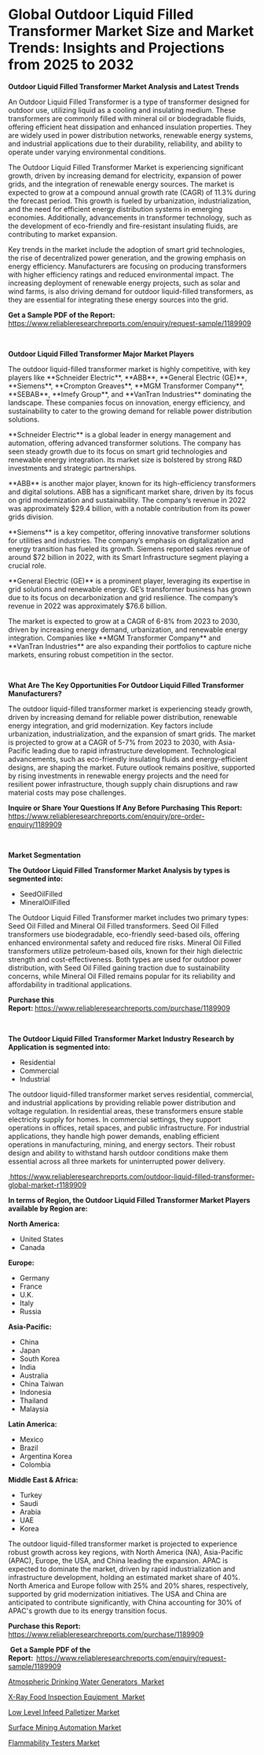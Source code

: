 <p><h1>Global Outdoor Liquid Filled Transformer Market Size and Market Trends: Insights and Projections from 2025 to 2032</h1></p><p><strong>Outdoor Liquid Filled Transformer Market Analysis and Latest Trends</strong></p>
<p><p>An Outdoor Liquid Filled Transformer is a type of transformer designed for outdoor use, utilizing liquid as a cooling and insulating medium. These transformers are commonly filled with mineral oil or biodegradable fluids, offering efficient heat dissipation and enhanced insulation properties. They are widely used in power distribution networks, renewable energy systems, and industrial applications due to their durability, reliability, and ability to operate under varying environmental conditions.</p><p>The Outdoor Liquid Filled Transformer Market is experiencing significant growth, driven by increasing demand for electricity, expansion of power grids, and the integration of renewable energy sources. The market is expected to grow at a compound annual growth rate (CAGR) of 11.3% during the forecast period. This growth is fueled by urbanization, industrialization, and the need for efficient energy distribution systems in emerging economies. Additionally, advancements in transformer technology, such as the development of eco-friendly and fire-resistant insulating fluids, are contributing to market expansion.</p><p>Key trends in the market include the adoption of smart grid technologies, the rise of decentralized power generation, and the growing emphasis on energy efficiency. Manufacturers are focusing on producing transformers with higher efficiency ratings and reduced environmental impact. The increasing deployment of renewable energy projects, such as solar and wind farms, is also driving demand for outdoor liquid-filled transformers, as they are essential for integrating these energy sources into the grid.</p></p>
<p><strong>Get a Sample PDF of the Report:&nbsp;</strong> <a href="https://www.reliableresearchreports.com/enquiry/request-sample/1189909?utm_campaign=36&utm_medium=2&utm_source=Github&utm_content=ia&utm_term=20012025&utm_id=outdoor-liquid-filled-transformer">https://www.reliableresearchreports.com/enquiry/request-sample/1189909</a></p>
<p>&nbsp;</p>
<p><strong>Outdoor Liquid Filled Transformer Major Market Players</strong></p>
<p><p>The outdoor liquid-filled transformer market is highly competitive, with key players like **Schneider Electric**, **ABB**, **General Electric (GE)**, **Siemens**, **Crompton Greaves**, **MGM Transformer Company**, **SEBAB**, **Imefy Group**, and **VanTran Industries** dominating the landscape. These companies focus on innovation, energy efficiency, and sustainability to cater to the growing demand for reliable power distribution solutions.</p><p>**Schneider Electric** is a global leader in energy management and automation, offering advanced transformer solutions. The company has seen steady growth due to its focus on smart grid technologies and renewable energy integration. Its market size is bolstered by strong R&D investments and strategic partnerships.</p><p>**ABB** is another major player, known for its high-efficiency transformers and digital solutions. ABB has a significant market share, driven by its focus on grid modernization and sustainability. The company’s revenue in 2022 was approximately $29.4 billion, with a notable contribution from its power grids division.</p><p>**Siemens** is a key competitor, offering innovative transformer solutions for utilities and industries. The company’s emphasis on digitalization and energy transition has fueled its growth. Siemens reported sales revenue of around $72 billion in 2022, with its Smart Infrastructure segment playing a crucial role.</p><p>**General Electric (GE)** is a prominent player, leveraging its expertise in grid solutions and renewable energy. GE’s transformer business has grown due to its focus on decarbonization and grid resilience. The company’s revenue in 2022 was approximately $76.6 billion.</p><p>The market is expected to grow at a CAGR of 6-8% from 2023 to 2030, driven by increasing energy demand, urbanization, and renewable energy integration. Companies like **MGM Transformer Company** and **VanTran Industries** are also expanding their portfolios to capture niche markets, ensuring robust competition in the sector.</p></p>
<p>&nbsp;</p>
<p><strong>What Are The Key Opportunities For Outdoor Liquid Filled Transformer Manufacturers?</strong></p>
<p><p>The outdoor liquid-filled transformer market is experiencing steady growth, driven by increasing demand for reliable power distribution, renewable energy integration, and grid modernization. Key factors include urbanization, industrialization, and the expansion of smart grids. The market is projected to grow at a CAGR of 5-7% from 2023 to 2030, with Asia-Pacific leading due to rapid infrastructure development. Technological advancements, such as eco-friendly insulating fluids and energy-efficient designs, are shaping the market. Future outlook remains positive, supported by rising investments in renewable energy projects and the need for resilient power infrastructure, though supply chain disruptions and raw material costs may pose challenges.</p></p>
<p><strong>Inquire or Share Your Questions If Any Before Purchasing This Report:</strong> <a href="https://www.reliableresearchreports.com/enquiry/pre-order-enquiry/1189909?utm_campaign=36&utm_medium=2&utm_source=Github&utm_content=ia&utm_term=20012025&utm_id=outdoor-liquid-filled-transformer">https://www.reliableresearchreports.com/enquiry/pre-order-enquiry/1189909</a></p>
<p>&nbsp;</p>
<p><strong>Market Segmentation</strong></p>
<p><strong>The Outdoor Liquid Filled Transformer Market Analysis by types is segmented into:</strong></p>
<p><ul><li>SeedOilFilled</li><li>MineralOilFilled</li></ul></p>
<p><p>The Outdoor Liquid Filled Transformer market includes two primary types: Seed Oil Filled and Mineral Oil Filled transformers. Seed Oil Filled transformers use biodegradable, eco-friendly seed-based oils, offering enhanced environmental safety and reduced fire risks. Mineral Oil Filled transformers utilize petroleum-based oils, known for their high dielectric strength and cost-effectiveness. Both types are used for outdoor power distribution, with Seed Oil Filled gaining traction due to sustainability concerns, while Mineral Oil Filled remains popular for its reliability and affordability in traditional applications.</p></p>
<p><strong>Purchase this Report:&nbsp;</strong><a href="https://www.reliableresearchreports.com/purchase/1189909?utm_campaign=36&utm_medium=2&utm_source=Github&utm_content=ia&utm_term=20012025&utm_id=outdoor-liquid-filled-transformer">https://www.reliableresearchreports.com/purchase/1189909</a></p>
<p>&nbsp;</p>
<p><strong>The Outdoor Liquid Filled Transformer Market Industry Research by Application is segmented into:</strong></p>
<p><ul><li>Residential</li><li>Commercial</li><li>Industrial</li></ul></p>
<p><p>The outdoor liquid-filled transformer market serves residential, commercial, and industrial applications by providing reliable power distribution and voltage regulation. In residential areas, these transformers ensure stable electricity supply for homes. In commercial settings, they support operations in offices, retail spaces, and public infrastructure. For industrial applications, they handle high power demands, enabling efficient operations in manufacturing, mining, and energy sectors. Their robust design and ability to withstand harsh outdoor conditions make them essential across all three markets for uninterrupted power delivery.</p></p>
<p><a href="https://www.reliableresearchreports.com/outdoor-liquid-filled-transformer-global-market-r1189909?utm_campaign=36&utm_medium=2&utm_source=Github&utm_content=ia&utm_term=20012025&utm_id=outdoor-liquid-filled-transformer">&nbsp;https://www.reliableresearchreports.com/outdoor-liquid-filled-transformer-global-market-r1189909</a></p>
<p><strong>In terms of Region, the Outdoor Liquid Filled Transformer Market Players available by Region are:</strong></p>
<p>
    <p> <strong> North America: </strong>
        <ul>
            <li>United States</li>
            <li>Canada</li>
        </ul>
        </p> 
    <p> <strong> Europe: </strong>
        <ul>
            <li>Germany</li>
            <li>France</li>
            <li>U.K.</li>
            <li>Italy</li>
            <li>Russia</li>
        </ul>
        </p> 
    <p> <strong> Asia-Pacific: </strong>
        <ul>
            <li>China</li>
            <li>Japan</li>
            <li>South Korea</li>
            <li>India</li>
            <li>Australia</li>
            <li>China Taiwan</li>
            <li>Indonesia</li>
            <li>Thailand</li>
            <li>Malaysia</li>
        </ul>
        </p> 
    <p> <strong> Latin America: </strong>
        <ul>
            <li>Mexico</li>
            <li>Brazil</li>
            <li>Argentina Korea</li>
            <li>Colombia</li>
        </ul>
        </p> 
    <p> <strong> Middle East & Africa: </strong>
        <ul>
            <li>Turkey</li>
            <li>Saudi</li>
            <li>Arabia</li>
            <li>UAE</li>
            <li>Korea</li>
        </ul>
    </p>
    </p>
<p><p>The outdoor liquid-filled transformer market is projected to experience robust growth across key regions, with North America (NA), Asia-Pacific (APAC), Europe, the USA, and China leading the expansion. APAC is expected to dominate the market, driven by rapid industrialization and infrastructure development, holding an estimated market share of 40%. North America and Europe follow with 25% and 20% shares, respectively, supported by grid modernization initiatives. The USA and China are anticipated to contribute significantly, with China accounting for 30% of APAC's growth due to its energy transition focus.</p></p>
<p><strong>Purchase this Report: </strong><a href="https://www.reliableresearchreports.com/purchase/1189909?utm_campaign=36&utm_medium=2&utm_source=Github&utm_content=ia&utm_term=20012025&utm_id=outdoor-liquid-filled-transformer">https://www.reliableresearchreports.com/purchase/1189909</a></p>
<p>&nbsp;<strong>Get a Sample PDF of the Report:&nbsp;&nbsp;</strong><a href="https://www.reliableresearchreports.com/enquiry/request-sample/1189909?utm_campaign=36&utm_medium=2&utm_source=Github&utm_content=ia&utm_term=20012025&utm_id=outdoor-liquid-filled-transformer">https://www.reliableresearchreports.com/enquiry/request-sample/1189909</a></p>
<p><strong></strong></p>
<p><p><a href="https://github.com/tamvrosiya/Market-Research-Report-List-6/blob/main/atmospheric-drinking-water-generators-market.md?utm_campaign=36&utm_medium=2&utm_source=Github&utm_content=ia&utm_term=20012025&utm_id=outdoor-liquid-filled-transformer">Atmospheric Drinking Water Generators  Market</a></p><p><a href="https://github.com/dierdrecrichton210/Market-Research-Report-List-1/blob/main/x-ray-food-inspection-equipment-market.md?utm_campaign=36&utm_medium=2&utm_source=Github&utm_content=ia&utm_term=20012025&utm_id=outdoor-liquid-filled-transformer">X-Ray Food Inspection Equipment  Market</a></p><p><a href="https://github.com/cheryjhonson/Market-Research-Report-List-1/blob/main/low-level-infeed-palletizer-market.md?utm_campaign=36&utm_medium=2&utm_source=Github&utm_content=ia&utm_term=20012025&utm_id=outdoor-liquid-filled-transformer">Low Level Infeed Palletizer Market</a></p><p><a href="https://github.com/SanjidaKhan901/Market-Research-Report-List-1/blob/main/surface-mining-automation-market.md?utm_campaign=36&utm_medium=2&utm_source=Github&utm_content=ia&utm_term=20012025&utm_id=outdoor-liquid-filled-transformer">Surface Mining Automation Market</a></p><p><a href="https://github.com/AngelaWalsh696/Market-Research-Report-List-1/blob/main/flammability-testers-market.md?utm_campaign=36&utm_medium=2&utm_source=Github&utm_content=ia&utm_term=20012025&utm_id=outdoor-liquid-filled-transformer">Flammability Testers Market</a></p></p>